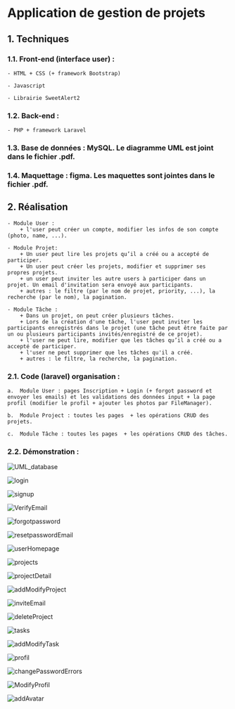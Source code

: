 # Application de gestion de projets

## 1.	Techniques

### 1.1. Front-end (interface user) : 

    - HTML + CSS (+ framework Bootstrap)

    - Javascript

    - Librairie SweetAlert2

### 1.2. Back-end :

    - PHP + framework Laravel

### 1.3. Base de données : MySQL. Le diagramme UML est joint dans le fichier .pdf.

### 1.4. Maquettage : figma. Les maquettes sont jointes dans le fichier .pdf.

## 2.	Réalisation

    - Module User :
        + l'user peut créer un compte, modifier les infos de son compte (photo, name, ...).
        
    - Module Projet:
        + Un user peut lire les projets qu’il a créé ou a accepté de participer.
        + Un user peut créer les projets, modifier et supprimer ses propres projets.
        + un user peut inviter les autre users à participer dans un projet. Un email d'invitation sera envoyé aux participants.
        + autres : le filtre (par le nom de projet, priority, ...), la recherche (par le nom), la pagination.
        
    - Module Tâche :
        + Dans un projet, on peut créer plusieurs tâches.
        + Lors de la création d'une tâche, l'user peut inviter les participants enregistrés dans le projet (une tâche peut être faite par un ou plusieurs participants invités/enregistré de ce projet).
        + l'user ne peut lire, modifier que les tâches qu’il a créé ou a accepté de participer.
        + l'user ne peut supprimer que les tâches qu'il a créé.
        + autres : le filtre, la recherche, la pagination.

### 2.1.     Code (laravel) organisation :

    a.	Module User : pages Inscription + Login (+ forgot password et envoyer les emails) et les validations des données input + la page profil (modifier le profil + ajouter les photos par FileManager).

    b.	Module Project : toutes les pages  + les opérations CRUD des projets.

    c.	Module Tâche : toutes les pages  + les opérations CRUD des tâches.

### 2.2.    Démonstration :

![UML_database](https://github.com/Project-Task-Management-App/project_manage_app/assets/107623849/5a6c2157-74d1-4f44-a11d-fe8c30d6cf01)

![login](https://github.com/Project-Task-Management-App/project_manage_app/assets/107623849/72f99a92-39d2-447b-8d14-aeae44639e56)

![signup](https://github.com/Project-Task-Management-App/project_manage_app/assets/107623849/47d459ce-f23f-427c-83a6-4715896e3fd1)

![VerifyEmail](https://github.com/Project-Task-Management-App/project_manage_app/assets/107623849/7982d06c-52c7-4556-9fc0-d4320752587c)

![forgotpassword](https://github.com/Project-Task-Management-App/project_manage_app/assets/107623849/d2ca598d-bff5-48e5-b641-e8ef353fa001)

![resetpasswordEmail](https://github.com/Project-Task-Management-App/project_manage_app/assets/107623849/42db223c-580c-4f58-b917-f992201f2f44)

![userHomepage](https://github.com/Project-Task-Management-App/project_manage_app/assets/107623849/b04b85bb-4d80-4786-9308-d427e8fa79c8)

![projects](https://github.com/Project-Task-Management-App/project_manage_app/assets/107623849/d273fa8b-6e98-43d7-9cf7-f46b20488599)

![projectDetail](https://github.com/Project-Task-Management-App/project_manage_app/assets/107623849/3e25af4b-1375-4969-8e0f-4de96555197b)

![addModifyProject](https://github.com/Project-Task-Management-App/project_manage_app/assets/107623849/a2fc5067-bb76-4450-92c8-3c88fc2b1391)

![inviteEmail](https://github.com/Project-Task-Management-App/project_manage_app/assets/107623849/6947929b-c757-497b-bbe9-2b403b58077d)

![deleteProject](https://github.com/Project-Task-Management-App/project_manage_app/assets/107623849/1e9a62ca-da31-4aa3-8c86-4c0b8fd3451a)

![tasks](https://github.com/Project-Task-Management-App/project_manage_app/assets/107623849/afef8236-f030-4136-8f29-78063ca72b11)

![addModifyTask](https://github.com/Project-Task-Management-App/project_manage_app/assets/107623849/2c67f9c2-8d21-45bd-9914-7aa7fe7c283c)

![profil](https://github.com/Project-Task-Management-App/project_manage_app/assets/107623849/6c0c5265-2e25-4858-a043-40fb86ae6d62)

![changePasswordErrors](https://github.com/Project-Task-Management-App/project_manage_app/assets/107623849/4a19a30a-c044-4084-9ecb-a10c55e6acad)

![ModifyProfil](https://github.com/Project-Task-Management-App/project_manage_app/assets/107623849/a9eed83e-7c31-479e-850c-0a6d0b355d12)

![addAvatar](https://github.com/Project-Task-Management-App/project_manage_app/assets/107623849/f7955ac8-c27e-4aea-80b9-1eade773b71f)






